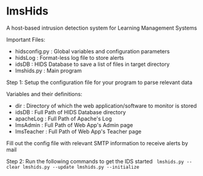 # lmsHids
A host-based intrusion detection system for Learning Management Systems

Important Files:
- hidsconfig.py : Global variables and configuration parameters
- hidsLog       : Format-less log file to store alerts
- idsDB         : HIDS Database to save a list of files in target directory
- lmshids.py    : Main program

Step 1: Setup the configuration file for your program to parse relevant data

Variables and their definitions:
- dir           : Directory of which the web application/software to monitor is stored
- idsDB         : Full Path of HIDS Database directory
- apacheLog     : Full Path of Apache's Log
- lmsAdmin      : Full Path of Web App's Admin page
- lmsTeacher    : Full Path of Web App's Teacher page

Fill out the config file with relevant SMTP information to receive alerts by mail

Step 2: Run the following commands to get the IDS started
` 
lmshids.py --clear
lmshids.py --update
lmshids.py --initialize
`
